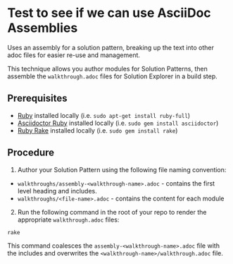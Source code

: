 # Test to see if we can use AsciiDoc Assemblies

Uses an assembly for a solution pattern, breaking up the text into other adoc files for easier re-use and management.

This technique allows you author modules for Solution Patterns, then assemble the `walkthrough.adoc` files for Solution Explorer in a build step.

## Prerequisites

* [Ruby](https://www.ruby-lang.org/en/documentation/installation/) installed locally (i.e. `sudo apt-get install ruby-full`)
* [Asciidoctor Ruby](https://asciidoctor-docs.netlify.app/) installed locally (i.e. `sudo gem install asciidoctor`)
* [Ruby Rake](https://github.com/ruby/rake) installed locally (i.e. `sudo gem install rake`)

## Procedure

1. Author your Solution Pattern using the following file naming convention:

* `walkthroughs/assembly-<walkthrough-name>.adoc` - contains the first level heading and includes.
* `walkthroughs/<file-name>.adoc` - contains the content for each module

2.  Run the following command in the root of your repo to render the appropriate `walkthrough.adoc` files:

```
rake
```

This command coalesces the `assembly-<walkthrough-name>.adoc` file with the includes and overwrites the `<walkthrough-name>/walkthrough.adoc` file.
